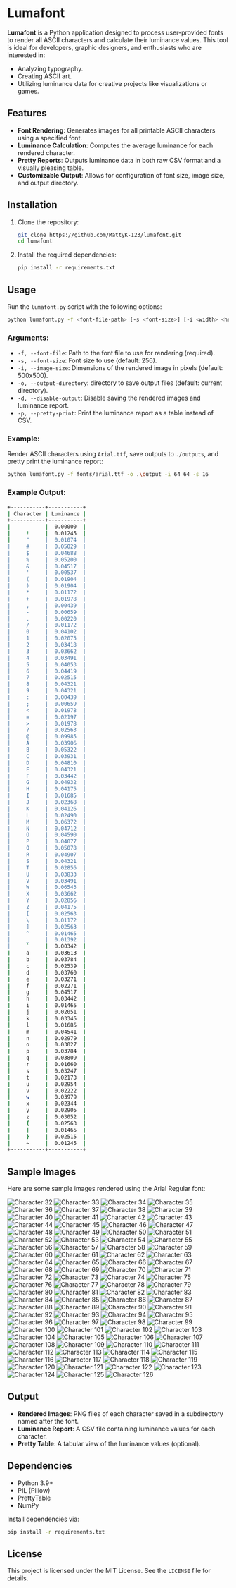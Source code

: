 # Lumafont

**Lumafont** is a Python application designed to process user-provided fonts to render all ASCII characters and calculate their luminance values. This tool is ideal for developers, graphic designers, and enthusiasts who are interested in:

- Analyzing typography.
- Creating ASCII art.
- Utilizing luminance data for creative projects like visualizations or games.

## Features

- **Font Rendering**: Generates images for all printable ASCII characters using a specified font.
- **Luminance Calculation**: Computes the average luminance for each rendered character.
- **Pretty Reports**: Outputs luminance data in both raw CSV format and a visually pleasing table.
- **Customizable Output**: Allows for configuration of font size, image size, and output directory.

## Installation

1. Clone the repository:
   ```bash
   git clone https://github.com/MattyK-123/lumafont.git
   cd lumafont
   ```
2. Install the required dependencies:
   ```bash
   pip install -r requirements.txt
   ```

## Usage

Run the `lumafont.py` script with the following options:

```bash
python lumafont.py -f <font-file-path> [-s <font-size>] [-i <width> <height>] [-o <output-directory>] [-d] [-p]
```

### Arguments:

- `-f, --font-file`: Path to the font file to use for rendering (required).
- `-s, --font-size`: Font size to use (default: 256).
- `-i, --image-size`: Dimensions of the rendered image in pixels (default: 500x500).
- `-o, --output-directory`: directory to save output files (default: current directory).
- `-d, --disable-output`: Disable saving the rendered images and luminance report.
- `-p, --pretty-print`: Print the luminance report as a table instead of CSV.

### Example:

Render ASCII characters using `Arial.ttf`, save outputs to `./outputs`, and pretty print the luminance report:

```bash
python lumafont.py -f fonts/arial.ttf -o .\output -i 64 64 -s 16
```

### Example Output:

```bash
+-----------+-----------+
| Character | Luminance |
+-----------+-----------+
|           |  0.00000  |
|     !     |  0.01245  |
|     "     |  0.01074  |
|     #     |  0.05029  |
|     $     |  0.04688  |
|     %     |  0.05200  |
|     &     |  0.04517  |
|     '     |  0.00537  |
|     (     |  0.01904  |
|     )     |  0.01904  |
|     *     |  0.01172  |
|     +     |  0.01978  |
|     ,     |  0.00439  |
|     -     |  0.00659  |
|     .     |  0.00220  |
|     /     |  0.01172  |
|     0     |  0.04102  |
|     1     |  0.02075  |
|     2     |  0.03418  |
|     3     |  0.03662  |
|     4     |  0.03491  |
|     5     |  0.04053  |
|     6     |  0.04419  |
|     7     |  0.02515  |
|     8     |  0.04321  |
|     9     |  0.04321  |
|     :     |  0.00439  |
|     ;     |  0.00659  |
|     <     |  0.01978  |
|     =     |  0.02197  |
|     >     |  0.01978  |
|     ?     |  0.02563  |
|     @     |  0.09985  |
|     A     |  0.03906  |
|     B     |  0.05322  |
|     C     |  0.03931  |
|     D     |  0.04810  |
|     E     |  0.04321  |
|     F     |  0.03442  |
|     G     |  0.04932  |
|     H     |  0.04175  |
|     I     |  0.01685  |
|     J     |  0.02368  |
|     K     |  0.04126  |
|     L     |  0.02490  |
|     M     |  0.06372  |
|     N     |  0.04712  |
|     O     |  0.04590  |
|     P     |  0.04077  |
|     Q     |  0.05078  |
|     R     |  0.04907  |
|     S     |  0.04321  |
|     T     |  0.02856  |
|     U     |  0.03833  |
|     V     |  0.03491  |
|     W     |  0.06543  |
|     X     |  0.03662  |
|     Y     |  0.02856  |
|     Z     |  0.04175  |
|     [     |  0.02563  |
|     \     |  0.01172  |
|     ]     |  0.02563  |
|     ^     |  0.01465  |
|     _     |  0.01392  |
|     `     |  0.00342  |
|     a     |  0.03613  |
|     b     |  0.03784  |
|     c     |  0.02539  |
|     d     |  0.03760  |
|     e     |  0.03271  |
|     f     |  0.02271  |
|     g     |  0.04517  |
|     h     |  0.03442  |
|     i     |  0.01465  |
|     j     |  0.02051  |
|     k     |  0.03345  |
|     l     |  0.01685  |
|     m     |  0.04541  |
|     n     |  0.02979  |
|     o     |  0.03027  |
|     p     |  0.03784  |
|     q     |  0.03809  |
|     r     |  0.01660  |
|     s     |  0.03247  |
|     t     |  0.02173  |
|     u     |  0.02954  |
|     v     |  0.02222  |
|     w     |  0.03979  |
|     x     |  0.02344  |
|     y     |  0.02905  |
|     z     |  0.03052  |
|     {     |  0.02563  |
|     |     |  0.01465  |
|     }     |  0.02515  |
|     ~     |  0.01245  |
+-----------+-----------+
```
## Sample Images

Here are some sample images rendered using the Arial Regular font:

![Character 32](./output/Arial%20Regular/32.png)
![Character 33](./output/Arial%20Regular/33.png)
![Character 34](./output/Arial%20Regular/34.png)
![Character 35](./output/Arial%20Regular/35.png)
![Character 36](./output/Arial%20Regular/36.png)
![Character 37](./output/Arial%20Regular/37.png)
![Character 38](./output/Arial%20Regular/38.png)
![Character 39](./output/Arial%20Regular/39.png)
![Character 40](./output/Arial%20Regular/40.png)
![Character 41](./output/Arial%20Regular/41.png)
![Character 42](./output/Arial%20Regular/42.png)
![Character 43](./output/Arial%20Regular/43.png)
![Character 44](./output/Arial%20Regular/44.png)
![Character 45](./output/Arial%20Regular/45.png)
![Character 46](./output/Arial%20Regular/46.png)
![Character 47](./output/Arial%20Regular/47.png)
![Character 48](./output/Arial%20Regular/48.png)
![Character 49](./output/Arial%20Regular/49.png)
![Character 50](./output/Arial%20Regular/50.png)
![Character 51](./output/Arial%20Regular/51.png)
![Character 52](./output/Arial%20Regular/52.png)
![Character 53](./output/Arial%20Regular/53.png)
![Character 54](./output/Arial%20Regular/54.png)
![Character 55](./output/Arial%20Regular/55.png)
![Character 56](./output/Arial%20Regular/56.png)
![Character 57](./output/Arial%20Regular/57.png)
![Character 58](./output/Arial%20Regular/58.png)
![Character 59](./output/Arial%20Regular/59.png)
![Character 60](./output/Arial%20Regular/60.png)
![Character 61](./output/Arial%20Regular/61.png)
![Character 62](./output/Arial%20Regular/62.png)
![Character 63](./output/Arial%20Regular/63.png)
![Character 64](./output/Arial%20Regular/64.png)
![Character 65](./output/Arial%20Regular/65.png)
![Character 66](./output/Arial%20Regular/66.png)
![Character 67](./output/Arial%20Regular/67.png)
![Character 68](./output/Arial%20Regular/68.png)
![Character 69](./output/Arial%20Regular/69.png)
![Character 70](./output/Arial%20Regular/70.png)
![Character 71](./output/Arial%20Regular/71.png)
![Character 72](./output/Arial%20Regular/72.png)
![Character 73](./output/Arial%20Regular/73.png)
![Character 74](./output/Arial%20Regular/74.png)
![Character 75](./output/Arial%20Regular/75.png)
![Character 76](./output/Arial%20Regular/76.png)
![Character 77](./output/Arial%20Regular/77.png)
![Character 78](./output/Arial%20Regular/78.png)
![Character 79](./output/Arial%20Regular/79.png)
![Character 80](./output/Arial%20Regular/80.png)
![Character 81](./output/Arial%20Regular/81.png)
![Character 82](./output/Arial%20Regular/82.png)
![Character 83](./output/Arial%20Regular/83.png)
![Character 84](./output/Arial%20Regular/84.png)
![Character 85](./output/Arial%20Regular/85.png)
![Character 86](./output/Arial%20Regular/86.png)
![Character 87](./output/Arial%20Regular/87.png)
![Character 88](./output/Arial%20Regular/88.png)
![Character 89](./output/Arial%20Regular/89.png)
![Character 90](./output/Arial%20Regular/90.png)
![Character 91](./output/Arial%20Regular/91.png)
![Character 92](./output/Arial%20Regular/92.png)
![Character 93](./output/Arial%20Regular/93.png)
![Character 94](./output/Arial%20Regular/94.png)
![Character 95](./output/Arial%20Regular/95.png)
![Character 96](./output/Arial%20Regular/96.png)
![Character 97](./output/Arial%20Regular/97.png)
![Character 98](./output/Arial%20Regular/98.png)
![Character 99](./output/Arial%20Regular/99.png)
![Character 100](./output/Arial%20Regular/100.png)
![Character 101](./output/Arial%20Regular/101.png)
![Character 102](./output/Arial%20Regular/102.png)
![Character 103](./output/Arial%20Regular/103.png)
![Character 104](./output/Arial%20Regular/104.png)
![Character 105](./output/Arial%20Regular/105.png)
![Character 106](./output/Arial%20Regular/106.png)
![Character 107](./output/Arial%20Regular/107.png)
![Character 108](./output/Arial%20Regular/108.png)
![Character 109](./output/Arial%20Regular/109.png)
![Character 110](./output/Arial%20Regular/110.png)
![Character 111](./output/Arial%20Regular/111.png)
![Character 112](./output/Arial%20Regular/112.png)
![Character 113](./output/Arial%20Regular/113.png)
![Character 114](./output/Arial%20Regular/114.png)
![Character 115](./output/Arial%20Regular/115.png)
![Character 116](./output/Arial%20Regular/116.png)
![Character 117](./output/Arial%20Regular/117.png)
![Character 118](./output/Arial%20Regular/118.png)
![Character 119](./output/Arial%20Regular/119.png)
![Character 120](./output/Arial%20Regular/120.png)
![Character 121](./output/Arial%20Regular/121.png)
![Character 122](./output/Arial%20Regular/122.png)
![Character 123](./output/Arial%20Regular/123.png)
![Character 124](./output/Arial%20Regular/124.png)
![Character 125](./output/Arial%20Regular/125.png)
![Character 126](./output/Arial%20Regular/126.png)



## Output

- **Rendered Images**: PNG files of each character saved in a subdirectory named after the font.
- **Luminance Report**: A CSV file containing luminance values for each character.
- **Pretty Table**: A tabular view of the luminance values (optional).

## Dependencies

- Python 3.9+
- PIL (Pillow)
- PrettyTable
- NumPy

Install dependencies via:
```bash
pip install -r requirements.txt
```
## License

This project is licensed under the MIT License. See the `LICENSE` file for details.